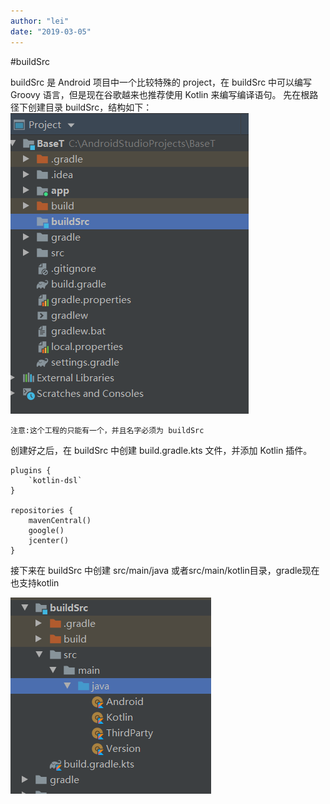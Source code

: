 ```yaml
---
author: "lei"
date: "2019-03-05"
---
```


#buildSrc

buildSrc 是 Android 项目中一个比较特殊的 project，在 buildSrc 中可以编写 Groovy 语言，但是现在谷歌越来也推荐使用 Kotlin 来编写编译语句。
先在根路径下创建目录 buildSrc，结构如下：
![](imagers/e49eaee5.png)

`注意:这个工程的只能有一个，并且名字必须为 buildSrc`

创建好之后，在 buildSrc 中创建 build.gradle.kts 文件，并添加 Kotlin 插件。
    
    plugins {
        `kotlin-dsl`
    }
    
    repositories {
        mavenCentral()
        google()
        jcenter()
    }
    
接下来在 buildSrc 中创建 src/main/java 或者src/main/kotlin目录，gradle现在也支持kotlin

![](imagers/99472f25.png)